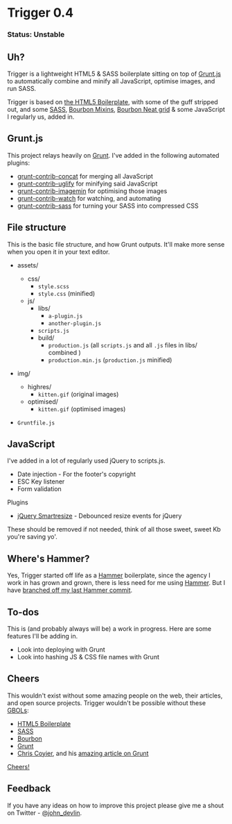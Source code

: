 Trigger 0.4
===========

### Status: Unstable



Uh?
---

Trigger is a lightweight HTML5 & SASS boilerplate sitting on top of [Grunt.js](http://gruntjs.com/) to automatically combine and minify all JavaScript, optimise images, and run SASS.

Trigger is based on [the HTML5 Boilerplate](http://html5boilerplate.com/), with some of the guff stripped out, and some [SASS](http://sass-lang.com/), [Bourbon Mixins](http://bourbon.io/), [Bourbon Neat grid](http://neat.bourbon.io/) & some JavaScript I regularly us, added in.



Grunt.js
--------

This project relays heavily on [Grunt](http://gruntjs.com/). I've added in the following automated plugins:

* [grunt-contrib-concat](https://github.com/gruntjs/grunt-contrib-concat) for merging all JavaScript
* [grunt-contrib-uglify](https://github.com/gruntjs/grunt-contrib-uglify) for minifying said JavaScript
* [grunt-contrib-imagemin](https://github.com/gruntjs/grunt-contrib-imagemin) for optimising those images
* [grunt-contrib-watch](https://github.com/gruntjs/grunt-contrib-watch) for watching, and automating
* [grunt-contrib-sass](https://github.com/gruntjs/grunt-contrib-sass) for turning your SASS into compressed CSS



File structure
--------------

This is the basic file structure, and how Grunt outputs. It'll make more sense when you open it in your text editor. 

* assets/
	* css/
		* `style.scss`
		* `style.css` (minified)
	* js/
		* libs/
			* `a-plugin.js`
			* `another-plugin.js`
		* `scripts.js`
		* build/
			* `production.js` (all `scripts.js` and all `.js` files in libs/ combined )
			* `production.min.js` (`production.js` minified)

* img/
	* highres/
		* `kitten.gif` (original images)
	* optimised/
		* `kitten.gif` (optimised images)
		
* `Gruntfile.js`



JavaScript
----------

I've added in a lot of regularly used jQuery to scripts.js. 

* Date injection - For the footer's copyright
* ESC Key listener
* Form validation

Plugins

* [jQuery Smartresize](https://github.com/louisremi/jquery-smartresize) - Debounced resize events for jQuery

These should be removed if not needed, think of all those sweet, sweet Kb you're saving yo'.



Where's Hammer?
---------------

Yes, Trigger started off life as a [Hammer](http://hammerformac.com/) boilerplate, since the agency I work in has grown and grown, there is less need for me using [Hammer](http://hammerformac.com/). But I have [branched off my last Hammer commit](https://github.com/johndevlin/Trigger/tree/Hammer). 



To-dos
------

This is (and probably always will be) a work in progress. Here are some features I'll be adding in.

* Look into deploying with Grunt
* Look into hashing JS & CSS file names with Grunt



Cheers
------

This wouldn't exist without some amazing people on the web, their articles, and open source projects. Trigger wouldn't be possible without these [GBOLs](http://www.urbandictionary.com/define.php?term=gbol):

* [HTML5 Boilerplate](http://html5boilerplate.com/)
* [SASS](http://sass-lang.com/)
* [Bourbon](http://bourbon.io/)
* [Grunt](http://gruntjs.com/)
* [Chris Coyier](https://twitter.com/chriscoyier), and his [amazing article on Grunt](http://24ways.org/2013/grunt-is-not-weird-and-hard/)

[Cheers!](https://dl.dropboxusercontent.com/u/5265846/GIFs/cheers.gif)



Feedback
--------

If you have any ideas on how to improve this project please give me a shout on Twitter - [@john_devlin](https://twitter.com/john_devlin).



